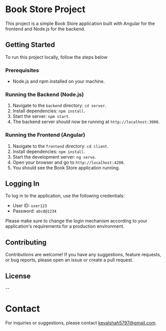 # Book Store Project

This project is a simple Book Store application built with Angular for the frontend and Node.js for the backend.

## Getting Started

To run this project locally, follow the steps below

### Prerequisites

- Node.js and npm installed on your machine.

### Running the Backend (Node.js)

1. Navigate to the `backend` directory: `cd server`.
2. Install dependencies: `npm install`.
3. Start the server: `npm start`.
4. The backend server should now be running at `http://localhost:3000`.

### Running the Frontend (Angular)

1. Navigate to the `frontend` directory: `cd client`.
2. Install dependencies: `npm install`.
3. Start the development server: `ng serve`.
4. Open your browser and go to `http://localhost:4200`.
5. You should see the Book Store application running.

## Logging In

To log in to the application, use the following credentials:

- User ID: `user123`
- Password: `abcd@1234`

Please make sure to change the login mechanism according to your application's requirements for a production environment.

## Contributing

Contributions are welcome! If you have any suggestions, feature requests, or bug reports, please open an issue or create a pull request.

## License

--

# Contact

For inquiries or suggestions, please contact kevalshah5797@gmail.com.
